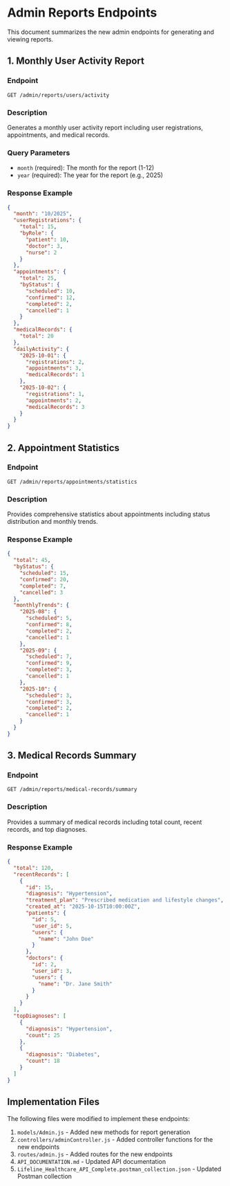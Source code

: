 # Admin Reports Endpoints

This document summarizes the new admin endpoints for generating and viewing reports.

## 1. Monthly User Activity Report

### Endpoint
```
GET /admin/reports/users/activity
```

### Description
Generates a monthly user activity report including user registrations, appointments, and medical records.

### Query Parameters
- `month` (required): The month for the report (1-12)
- `year` (required): The year for the report (e.g., 2025)

### Response Example
```json
{
  "month": "10/2025",
  "userRegistrations": {
    "total": 15,
    "byRole": {
      "patient": 10,
      "doctor": 3,
      "nurse": 2
    }
  },
  "appointments": {
    "total": 25,
    "byStatus": {
      "scheduled": 10,
      "confirmed": 12,
      "completed": 2,
      "cancelled": 1
    }
  },
  "medicalRecords": {
    "total": 20
  },
  "dailyActivity": {
    "2025-10-01": {
      "registrations": 2,
      "appointments": 3,
      "medicalRecords": 1
    },
    "2025-10-02": {
      "registrations": 1,
      "appointments": 2,
      "medicalRecords": 3
    }
  }
}
```

## 2. Appointment Statistics

### Endpoint
```
GET /admin/reports/appointments/statistics
```

### Description
Provides comprehensive statistics about appointments including status distribution and monthly trends.

### Response Example
```json
{
  "total": 45,
  "byStatus": {
    "scheduled": 15,
    "confirmed": 20,
    "completed": 7,
    "cancelled": 3
  },
  "monthlyTrends": {
    "2025-08": {
      "scheduled": 5,
      "confirmed": 8,
      "completed": 2,
      "cancelled": 1
    },
    "2025-09": {
      "scheduled": 7,
      "confirmed": 9,
      "completed": 3,
      "cancelled": 1
    },
    "2025-10": {
      "scheduled": 3,
      "confirmed": 3,
      "completed": 2,
      "cancelled": 1
    }
  }
}
```

## 3. Medical Records Summary

### Endpoint
```
GET /admin/reports/medical-records/summary
```

### Description
Provides a summary of medical records including total count, recent records, and top diagnoses.

### Response Example
```json
{
  "total": 120,
  "recentRecords": [
    {
      "id": 15,
      "diagnosis": "Hypertension",
      "treatment_plan": "Prescribed medication and lifestyle changes",
      "created_at": "2025-10-15T10:00:00Z",
      "patients": {
        "id": 5,
        "user_id": 5,
        "users": {
          "name": "John Doe"
        }
      },
      "doctors": {
        "id": 2,
        "user_id": 3,
        "users": {
          "name": "Dr. Jane Smith"
        }
      }
    }
  ],
  "topDiagnoses": [
    {
      "diagnosis": "Hypertension",
      "count": 25
    },
    {
      "diagnosis": "Diabetes",
      "count": 18
    }
  ]
}
```

## Implementation Files

The following files were modified to implement these endpoints:

1. `models/Admin.js` - Added new methods for report generation
2. `controllers/adminController.js` - Added controller functions for the new endpoints
3. `routes/admin.js` - Added routes for the new endpoints
4. `API_DOCUMENTATION.md` - Updated API documentation
5. `Lifeline_Healthcare_API_Complete.postman_collection.json` - Updated Postman collection